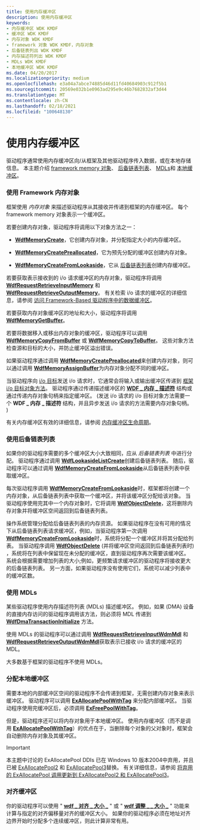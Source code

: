 ```yaml
---
title: 使用内存缓冲区
description: 使用内存缓冲区
keywords:
- 内存缓冲区 WDK KMDF
- 缓冲区 WDK KMDF
- 内存对象 WDK KMDF
- framework 对象 WDK KMDF，内存对象
- 后备链表列出 WDK KMDF
- 内存描述符列出 WDK KMDF
- MDLs WDK KMDF
- 本地缓冲区 WDK KMDF
ms.date: 04/20/2017
ms.localizationpriority: medium
ms.openlocfilehash: e3a04a7abce74885d46d11fd40684903c912f5b1
ms.sourcegitcommit: 20569e032b1e0963ad295e9c46b7682832af3d44
ms.translationtype: MT
ms.contentlocale: zh-CN
ms.lasthandoff: 02/18/2021
ms.locfileid: "100648130"
---
```

# <a name="using-memory-buffers"></a>使用内存缓冲区





驱动程序通常使用内存缓冲区向/从框架及其他驱动程序传入数据，或在本地存储信息。 本主题介绍 [framework memory 对象](#using-framework-memory-objects)、 [后备链表列表](#using-lookaside-lists)、 [MDLs](#using-mdls)和 [本地缓冲区](#allocating-local-buffers)。

### <a name="using-framework-memory-objects"></a><a href="" id="using-framework-memory-objects"></a> 使用 Framework 内存对象

框架使用 *内存对象* 来描述驱动程序从其接收并传递到框架的内存缓冲区。 每个 framework memory 对象表示一个缓冲区。

若要创建内存对象，驱动程序将调用以下对象方法之一：

-   [**WdfMemoryCreate**](/windows-hardware/drivers/ddi/wdfmemory/nf-wdfmemory-wdfmemorycreate)，它创建内存对象，并分配指定大小的内存缓冲区。

-   [**WdfMemoryCreatePreallocated**](/windows-hardware/drivers/ddi/wdfmemory/nf-wdfmemory-wdfmemorycreatepreallocated)，它为预先分配的缓冲区创建内存对象。

-   [**WdfMemoryCreateFromLookaside**](/windows-hardware/drivers/ddi/wdfmemory/nf-wdfmemory-wdfmemorycreatefromlookaside)，它从 [后备链表列表](#using-lookaside-lists)创建内存缓冲区。

若要获取表示接收到的 i/o 请求缓冲区的内存对象，驱动程序将调用 [**WdfRequestRetrieveInputMemory**](/windows-hardware/drivers/ddi/wdfrequest/nf-wdfrequest-wdfrequestretrieveinputmemory) 和 [**WdfRequestRetrieveOutputMemory**](/windows-hardware/drivers/ddi/wdfrequest/nf-wdfrequest-wdfrequestretrieveoutputmemory)。 有关检索 i/o 请求的缓冲区的详细信息，请参阅 [访问 Framework-Based 驱动程序中的数据缓冲区](./accessing-data-buffers-in-wdf-drivers.md)。

若要获取内存对象缓冲区的地址和大小，驱动程序将调用 [**WdfMemoryGetBuffer**](/windows-hardware/drivers/ddi/wdfmemory/nf-wdfmemory-wdfmemorygetbuffer)。

若要将数据移入或移出内存对象的缓冲区，驱动程序可以调用 [**WdfMemoryCopyFromBuffer**](/windows-hardware/drivers/ddi/wdfmemory/nf-wdfmemory-wdfmemorycopyfrombuffer) 或 [**WdfMemoryCopyToBuffer**](/windows-hardware/drivers/ddi/wdfmemory/nf-wdfmemory-wdfmemorycopytobuffer)。 这些对象方法检查源和目标的大小，并防止缓冲区溢出错误。

如果驱动程序通过调用 [**WdfMemoryCreatePreallocated**](/windows-hardware/drivers/ddi/wdfmemory/nf-wdfmemory-wdfmemorycreatepreallocated)来创建内存对象，则可以通过调用 [**WdfMemoryAssignBuffer**](/windows-hardware/drivers/ddi/wdfmemory/nf-wdfmemory-wdfmemoryassignbuffer)为内存对象分配不同的缓冲区。

当驱动程序向 [i/o 目标](using-i-o-targets.md)发送 i/o 请求时，它通常会将输入或输出缓冲区传递到 [框架 i/o 目标对象方法](/windows-hardware/drivers/ddi/wdfiotarget/)。 驱动程序通过传递描述缓冲区的 [**WDF \_ 内存 \_ 描述符**](/windows-hardware/drivers/ddi/wdfmemory/ns-wdfmemory-_wdf_memory_descriptor) 结构或通过传递内存对象句柄来指定缓冲区。  (发送 i/o 请求的 i/o 目标对象方法需要一个 **WDF \_ 内存 \_ 描述符** 结构，并且异步发送 i/o 请求的方法需要内存对象句柄。 ) 

有关内存缓冲区有效的详细信息，请参阅 [内存缓冲区生命周期](memory-buffer-life-cycle.md)。

### <a name="using-lookaside-lists"></a><a href="" id="using-lookaside-lists"></a> 使用后备链表列表

如果你的驱动程序需要的多个缓冲区大小大致相同，应从 *后备链表列表* 中进行分配。 驱动程序通过调用 [**WdfLookasideListCreate**](/windows-hardware/drivers/ddi/wdfmemory/nf-wdfmemory-wdflookasidelistcreate)创建后备链表列表。 随后，驱动程序可以通过调用 [**WdfMemoryCreateFromLookaside**](/windows-hardware/drivers/ddi/wdfmemory/nf-wdfmemory-wdfmemorycreatefromlookaside)从后备链表列表中获取缓冲区。

每次驱动程序调用 [**WdfMemoryCreateFromLookaside**](/windows-hardware/drivers/ddi/wdfmemory/nf-wdfmemory-wdfmemorycreatefromlookaside)时，框架都将创建一个内存对象，从后备链表列表中获取一个缓冲区，并将该缓冲区分配给该对象。 当驱动程序使用完其中一个内存对象时，它将调用 [**WdfObjectDelete**](/windows-hardware/drivers/ddi/wdfobject/nf-wdfobject-wdfobjectdelete)，这将删除内存对象并将缓冲区空间返回到后备链表列表。

操作系统管理分配给后备链表列表的内存资源。 如果驱动程序在没有可用的情况下从后备链表列表请求缓冲区，例如，当驱动程序第一次调用 [**WdfMemoryCreateFromLookaside**](/windows-hardware/drivers/ddi/wdfmemory/nf-wdfmemory-wdfmemorycreatefromlookaside)时，系统将分配一个缓冲区并将其分配给列表。 当驱动程序调用 [**WdfObjectDelete**](/windows-hardware/drivers/ddi/wdfobject/nf-wdfobject-wdfobjectdelete) (并将缓冲区空间返回到后备链表列表时) ，系统将在列表中保留现在未分配的缓冲区，直到驱动程序再次需要该缓冲区。 系统会根据需要增加列表的大小;例如，更频繁请求缓冲区的驱动程序将接收更大的后备链表列表。 另一方面，如果驱动程序没有使用它们，系统可以减少列表中的缓冲区数。

### <a name="using-mdls"></a><a href="" id="using-mdls"></a> 使用 MDLs

某些驱动程序使用内存描述符列表 (MDLs) 描述缓冲区。 例如，如果 (DMA) 设备的直接内存访问的驱动程序调用该方法，则必须将 MDL 传递到 [**WdfDmaTransactionInitialize**](/windows-hardware/drivers/ddi/wdfdmatransaction/nf-wdfdmatransaction-wdfdmatransactioninitialize) 方法。

使用 MDLs 的驱动程序可以通过调用 [**WdfRequestRetrieveInputWdmMdl**](/windows-hardware/drivers/ddi/wdfrequest/nf-wdfrequest-wdfrequestretrieveinputwdmmdl) 和 [**WdfRequestRetrieveOutputWdmMdl**](/windows-hardware/drivers/ddi/wdfrequest/nf-wdfrequest-wdfrequestretrieveoutputwdmmdl)获取表示已接收 i/o 请求的缓冲区的 MDL。

大多数基于框架的驱动程序不使用 MDLs。

### <a name="allocating-local-buffers"></a><a href="" id="allocating-local-buffers"></a> 分配本地缓冲区

需要本地的内部缓冲区空间的驱动程序不会传递到框架，无需创建内存对象来表示缓冲区。 驱动程序可以调用 [**ExAllocatePoolWithTag**](/windows-hardware/drivers/ddi/wdm/nf-wdm-exallocatepoolwithtag) 来分配内部缓冲区。 当驱动程序使用完缓冲区后，必须调用 [**ExFreePoolWithTag**](/windows-hardware/drivers/ddi/wdm/nf-wdm-exfreepoolwithtag)。

但是，驱动程序还可以将内存对象用于本地缓冲区。 使用内存缓冲区（而不是调用 [**ExAllocatePoolWithTag**](/windows-hardware/drivers/ddi/wdm/nf-wdm-exallocatepoolwithtag)）的优点在于，当删除每个对象的父对象时，框架会自动删除内存对象及其缓冲区。

>[!IMPORTANT]
> 本主题中讨论的 ExAllocatePool DDIs 已在 Windows 10 版本2004中弃用，并且已被 [ExAllocatePool2](/windows-hardware/drivers/ddi/wdm/nf-wdm-exallocatepool2) 和 [ExAllocatePool3](/windows-hardware/drivers/ddi/wdm/nf-wdm-exallocatepool3)替换。 有关详细信息，请参阅 [将弃用的 ExAllocatePool 调用更新到 ExAllocatePool2 和 ExAllocatePool3](../kernel/updating-deprecated-exallocatepool-calls.md)。

### <a name="aligning-buffers"></a>对齐缓冲区

你的驱动程序可以使用 " [**wdf \_ 对齐 \_ 大小 \_**](/windows-hardware/drivers/ddi/wdfcore/nf-wdfcore-wdf_align_size_up) " 或 " [**wdf 调整 \_ \_ 大小 \_**](/windows-hardware/drivers/ddi/wdfcore/nf-wdfcore-wdf_align_size_down) " 功能来计算与指定的对齐偏移量对齐的缓冲区大小。 如果你的驱动程序必须在地址对齐边界开始时分配多个连续缓冲区，则此计算非常有用。

